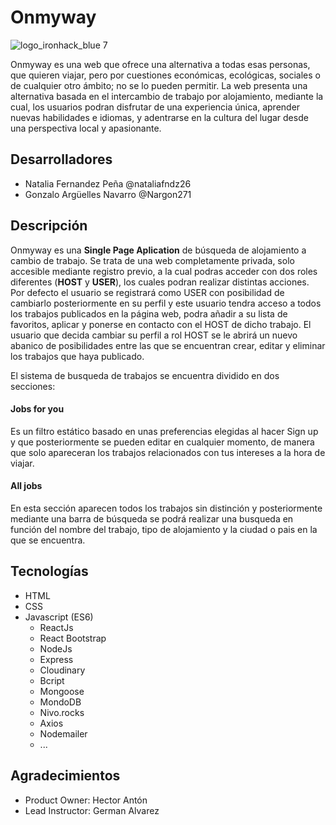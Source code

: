 # Onmyway
![logo_ironhack_blue 7](https://user-images.githubusercontent.com/23629340/40541063-a07a0a8a-601a-11e8-91b5-2f13e4e6b441.png)

Onmyway es una web que ofrece una alternativa a todas esas personas, que quieren viajar, pero por cuestiones económicas, ecológicas, sociales o de cualquier otro ámbito; no se lo pueden permitir. La web presenta una alternativa basada en el intercambio de trabajo por alojamiento, mediante la cual, los usuarios podran disfrutar de una experiencia única, aprender nuevas habilidades e idiomas, y adentrarse en la cultura del lugar desde una perspectiva local y apasionante.

## Desarrolladores
* Natalia Fernandez Peña @nataliafndz26
* Gonzalo Argüelles Navarro @Nargon271

## Descripción
Onmyway es una __Single Page Aplication__ de búsqueda de alojamiento a cambio de trabajo. Se trata de una web completamente privada, solo accesible mediante registro previo, a la cual podras acceder con dos roles diferentes (__HOST__ y __USER__), los cuales podran realizar distintas acciones.
Por defecto el usuario se registrará como USER con posibilidad de cambiarlo posteriormente en su perfil y este usuario tendra acceso a todos los trabajos publicados en la página web, podra añadir a su lista de favoritos, aplicar y ponerse en contacto con el HOST de dicho trabajo. El usuario que decida cambiar su perfil a rol HOST se le abrirá un nuevo abanico de posibilidades entre las que se encuentran crear, editar y eliminar los trabajos que haya publicado.

El sistema de busqueda de trabajos se encuentra dividido en dos secciones: 
#### Jobs for you
Es un filtro estático basado en unas preferencias elegidas al hacer Sign up y que posteriormente se pueden editar en cualquier momento, de manera que solo apareceran los trabajos relacionados con tus intereses a la hora de viajar.
#### All jobs
En esta sección aparecen todos los trabajos sin distinción y posteriormente mediante una barra de búsqueda se podrá realizar una busqueda en función del nombre del trabajo, tipo de alojamiento y la ciudad o pais en la que se encuentra.

## Tecnologías
* HTML
* CSS
* Javascript (ES6)
  * ReactJs
  * React Bootstrap
  * NodeJs
  * Express
  * Cloudinary
  * Bcript
  * Mongoose
  * MondoDB
  * Nivo.rocks
  * Axios
  * Nodemailer
  * ...
 
## Agradecimientos
  * Product Owner: Hector Antón
  * Lead Instructor: German Alvarez

  
